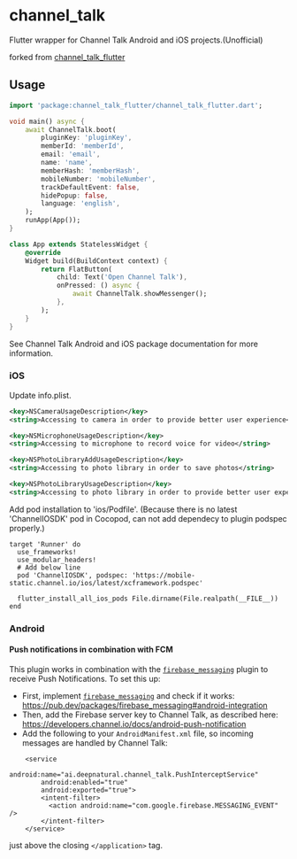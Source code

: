 # channel_talk

Flutter wrapper for Channel Talk Android and iOS projects.(Unofficial)

forked from [channel_talk_flutter](https://github.com/turlvo/channel_talk_flutter)

## Usage

```dart
import 'package:channel_talk_flutter/channel_talk_flutter.dart';

void main() async {
    await ChannelTalk.boot(
        pluginKey: 'pluginKey',
        memberId: 'memberId',
        email: 'email',
        name: 'name',
        memberHash: 'memberHash',
        mobileNumber: 'mobileNumber',
        trackDefaultEvent: false,
        hidePopup: false,
        language: 'english',
    );
    runApp(App());
}

class App extends StatelessWidget {
    @override
    Widget build(BuildContext context) {
        return FlatButton(
            child: Text('Open Channel Talk'),
            onPressed: () async {
                await ChannelTalk.showMessenger();
            },
        );
    }
}

```

See Channel Talk Android and iOS package documentation for more information.

### iOS

Update info.plist.

```xml
<key>NSCameraUsageDescription</key>
<string>Accessing to camera in order to provide better user experience</string>

<key>NSMicrophoneUsageDescription</key>
<string>Accessing to microphone to record voice for video</string>

<key>NSPhotoLibraryAddUsageDescription</key>
<string>Accessing to photo library in order to save photos</string>

<key>NSPhotoLibraryUsageDescription</key>
<string>Accessing to photo library in order to provide better user experience</string>
```

Add pod installation to 'ios/Podfile'.
(Because there is no latest 'ChannelIOSDK' pod in Cocopod, can not add dependecy to plugin podspec properly.)

```
target 'Runner' do
  use_frameworks!
  use_modular_headers!
  # Add below line
  pod 'ChannelIOSDK', podspec: 'https://mobile-static.channel.io/ios/latest/xcframework.podspec'

  flutter_install_all_ios_pods File.dirname(File.realpath(__FILE__))
end
```

### Android

#### Push notifications in combination with FCM

This plugin works in combination with the [`firebase_messaging`](https://pub.dev/packages/firebase_messaging) plugin to receive Push Notifications. To set this up:

- First, implement [`firebase_messaging`](https://pub.dev/packages/firebase_messaging) and check if it works: https://pub.dev/packages/firebase_messaging#android-integration
- Then, add the Firebase server key to Channel Talk, as described here: https://developers.channel.io/docs/android-push-notification
- Add the following to your `AndroidManifest.xml` file, so incoming messages are handled by Channel Talk:

```
    <service
        android:name="ai.deepnatural.channel_talk.PushInterceptService"
        android:enabled="true"
        android:exported="true">
        <intent-filter>
          <action android:name="com.google.firebase.MESSAGING_EVENT" />
        </intent-filter>
    </service>
```

just above the closing `</application>` tag.
